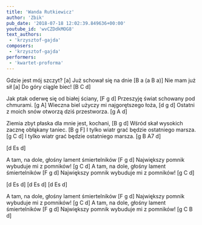 ```yaml
---
title: 'Wanda Rutkiewicz'
author: 'Zbik'
pub_date: '2018-07-18 12:02:39.849636+00:00'
youtube_id: 'wvCZDdkMOG8'
text_authors:
 - 'krzysztof-gajda'
composers:
 - 'krzysztof-gajda'
performers:
 - 'kwartet-proforma'
---
```


Gdzie jest mój szczyt? [a]
Już schował się na dnie [B a (a B a)]
Nie mam już sił [a]
Do góry ciągle biec! [B C d]

Jak ptak oderwę się od białej ściany, [F g d]
Przeszyję świat schowany pod chmurami. [g A]
Wieczna biel użyczy mi najgorętszego łoża, [d g d]
Ostatni z moich snów otworzą dziś przestworza. [g A d]

Ziemia zbyt płaska dla mnie jest, kochani, [B g d]
Wśród skał wysokich zacznę obłąkany taniec. [B g F]
I tylko wiatr grać będzie ostatniego marsza. [g C d]
I tylko wiatr grać będzie ostatniego marsza. [g B A7 d]

[d Es d]

A tam, na dole, głośny lament śmiertelników [F g d]
Największy pomnik wybuduje mi z pomników! [g C d]
A tam, na dole, głośny lament śmiertelników [F g d]
Największy pomnik wybuduje mi z pomników! [g C d]

[d Es d]
[d Es d]
[d Es d]

A tam, na dole, głośny lament śmiertelników [F g d]
Największy pomnik wybuduje mi z pomników! [g C d]
A tam, na dole, głośny lament śmiertelników [F g d]
Największy pomnik wybuduje mi z pomników! [g C B d]